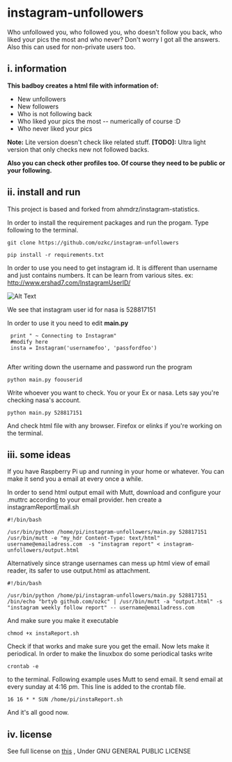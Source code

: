 # instagram-unfollowers
Who unfollowed you, who followed you, who doesn't follow you back, who liked your pics the most and who never? Don't worry I got all the answers. Also this can used for non-private users too.

i. information
--------------

**This badboy creates a html file with information of:**

 - New unfollowers
 - New followers
 - Who is not following back 
 - Who liked your pics the most -- numerically of course :D
 - Who never liked your pics 
 
**Note:** Lite version doesn't check like related stuff.
**[TODO]:** Ultra light version that only checks new not followed backs.

**Also you can check other profiles too. Of course they need to be public or your following.**

ii. install and run
-------------------

This project is based and forked from ahmdrz/instagram-statistics.

In order to install the requirement packages and run the progam. Type following to the terminal.
```
git clone https://github.com/ozkc/instagram-unfollowers
```
```
pip install -r requirements.txt
```
In order to use you need to get instagram id. It is different than username and just contains numbers. It can be learn from various sites. 
ex: http://www.ershad7.com/InstagramUserID/
 
 ![Alt Text](https://media.giphy.com/media/3ohs80R80RThSPnAkw/giphy.gif)

We see that instagram user id for nasa is 528817151

In order to use it you need to edit **main.py**
```
 print " ~ Connecting to Instagram"                                          
 #modify here                                                                
 insta = Instagram('usernamefoo', 'passfordfoo')                                   
             
```
After writing down the username and password run the program

    python main.py foouserid
 
Write whoever you want to check.  You or your Ex or nasa. Lets say you're checking nasa's account.

    python main.py 528817151
    

And check html file with any browser. Firefox or elinks if you're working on the terminal.
  

iii. some ideas
---------------

If you have Raspberry Pi up and running in your home or whatever. You can make it send you a email at every once a while. 

In order to send html output email with Mutt, download and configure your .muttrc according to your email provider. hen create a instagramReportEmail.sh

    #!/bin/bash 
    
    /usr/bin/python /home/pi/instagram-unfollowers/main.py 528817151 
    /usr/bin/mutt -e "my_hdr Content-Type: text/html" username@emailadress.com  -s "instagram report" < instagram-unfollowers/output.html

Alternatively since strange usernames can mess up html view of email reader, its safer to use output.html as attachment.

    #!/bin/bash 
    
    /usr/bin/python /home/pi/instagram-unfollowers/main.py 528817151 
    /bin/echo "brtyb github.com/ozkc" | /usr/bin/mutt -a "output.html" -s "instagram weekly follow report" -- username@emailadress.com 



And make sure you make it executable

    chmod +x instaReport.sh

Check if that works and make sure you get the email. Now lets make it periodical. In order to make the linuxbox do some periodical tasks write

    crontab -e

to the terminal. Following example uses Mutt to send email.  It send email at every sunday at 4:16 pm. This line is added to the crontab file.
    
    16 16 * * SUN /home/pi/instaReport.sh

And it's all good now.


iv. license
---------------
See full license on [this](https://github.com/cagrio/instagram-unfollowers/blob/master/LICENSE) , Under GNU GENERAL PUBLIC LICENSE




